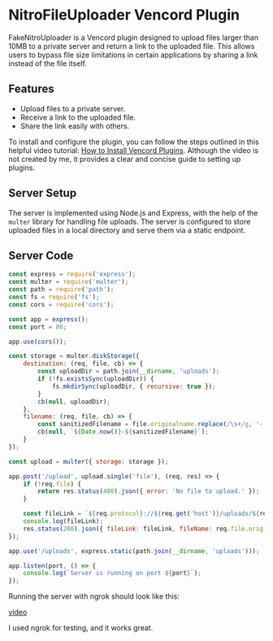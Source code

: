 # NitroFileUploader Vencord Plugin

FakeNitroUploader is a Vencord plugin designed to upload files larger than 10MB to a private server and return a link to the uploaded file. This allows users to bypass file size limitations in certain applications by sharing a link instead of the file itself.

## Features

- Upload files to a private server.
- Receive a link to the uploaded file.
- Share the link easily with others.

To install and configure the plugin, you can follow the steps outlined in this helpful video tutorial: [How to Install Vencord Plugins](https://www.youtube.com/watch?v=3anTy0EdvsE). Although the video is not created by me, it provides a clear and concise guide to setting up plugins.

## Server Setup

The server is implemented using Node.js and Express, with the help of the `multer` library for handling file uploads. The server is configured to store uploaded files in a local directory and serve them via a static endpoint.

## Server Code
```javascript
const express = require('express');
const multer = require('multer');
const path = require('path');
const fs = require('fs');
const cors = require('cors');

const app = express();
const port = 80;

app.use(cors());

const storage = multer.diskStorage({
    destination: (req, file, cb) => {
        const uploadDir = path.join(__dirname, 'uploads');
        if (!fs.existsSync(uploadDir)) {
            fs.mkdirSync(uploadDir, { recursive: true });
        }
        cb(null, uploadDir);
    },
    filename: (req, file, cb) => {
        const sanitizedFilename = file.originalname.replace(/\s+/g, '-');
        cb(null, `${Date.now()}-${sanitizedFilename}`);
    }
});

const upload = multer({ storage: storage });

app.post('/upload', upload.single('file'), (req, res) => {
    if (!req.file) {
        return res.status(400).json({ error: 'No file to upload.' });
    }

    const fileLink = `${req.protocol}://${req.get('host')}/uploads/${req.file.filename}`;
    console.log(fileLink);
    res.status(200).json({ fileLink: fileLink, fileName: req.file.originalname, fileSize: req.file.size });
});

app.use('/uploads', express.static(path.join(__dirname, 'uploads')));

app.listen(port, () => {
    console.log(`Server is running on port ${port}`);
});
```

Running the server with ngrok should look like this:

[video](https://github.com/k0aziu/NitroFileUploader/raw/refs/heads/main/tutor.mp4)

I used ngrok for testing, and it works great.
